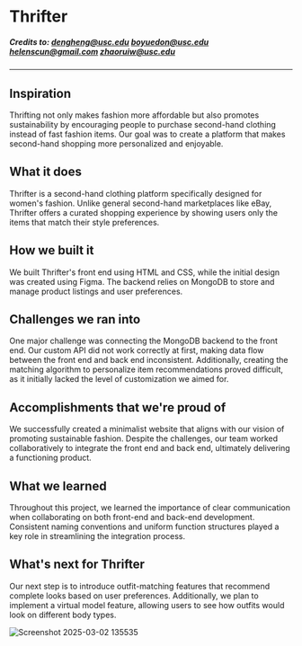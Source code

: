 # Thrifter
##### Credits to: dengheng@usc.edu boyuedon@usc.edu helenscun@gmail.com zhaoruiw@usc.edu
----------------------------------------------------------------

## Inspiration
Thrifting not only makes fashion more affordable but also promotes sustainability by encouraging people to purchase second-hand clothing instead of fast fashion items. Our goal was to create a platform that makes second-hand shopping more personalized and enjoyable.

## What it does
Thrifter is a second-hand clothing platform specifically designed for women's fashion. Unlike general second-hand marketplaces like eBay, Thrifter offers a curated shopping experience by showing users only the items that match their style preferences.

## How we built it
We built Thrifter's front end using HTML and CSS, while the initial design was created using Figma. The backend relies on MongoDB to store and manage product listings and user preferences.

## Challenges we ran into
One major challenge was connecting the MongoDB backend to the front end. Our custom API did not work correctly at first, making data flow between the front end and back end inconsistent. Additionally, creating the matching algorithm to personalize item recommendations proved difficult, as it initially lacked the level of customization we aimed for.

## Accomplishments that we're proud of
We successfully created a minimalist website that aligns with our vision of promoting sustainable fashion. Despite the challenges, our team worked collaboratively to integrate the front end and back end, ultimately delivering a functioning product.

## What we learned
Throughout this project, we learned the importance of clear communication when collaborating on both front-end and back-end development. Consistent naming conventions and uniform function structures played a key role in streamlining the integration process.

## What's next for Thrifter 
Our next step is to introduce outfit-matching features that recommend complete looks based on user preferences. Additionally, we plan to implement a virtual model feature, allowing users to see how outfits would look on different body types.


![Screenshot 2025-03-02 135535](https://github.com/user-attachments/assets/8be8d5c8-6dfd-49d2-bfb7-32f122a32e94)
